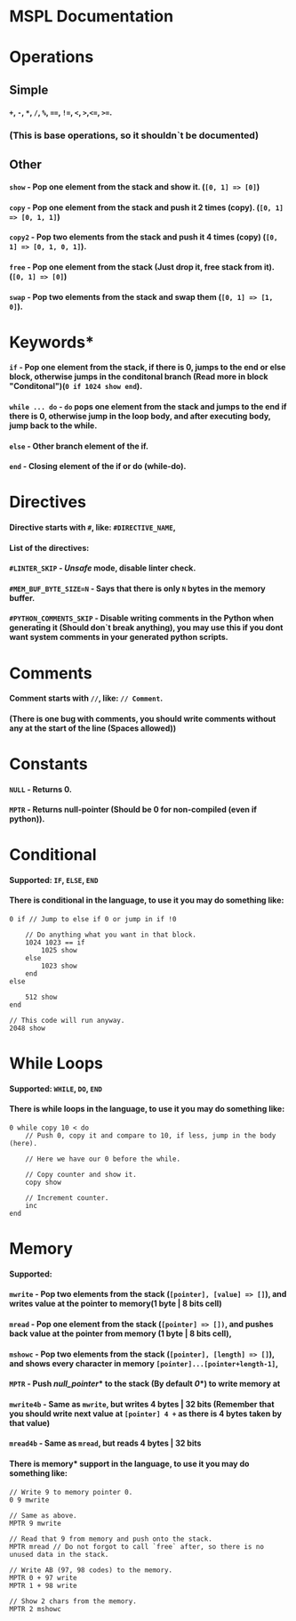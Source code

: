 # MSPL Documentation

# Operations
## Simple
#### `+`, `-`, `*`, `/`, `%`, `==`, `!=`, `<`, `>`,`<=`, `>=`.
### (This is base operations, so it shouldn`t be documented)
## Other
#### `show` - Pop one element from the stack and show it. (`[0, 1] => [0]`)
#### `copy` - Pop one element from the stack and push it 2 times (copy). (`[0, 1] => [0, 1, 1]`)
#### `copy2` - Pop two elements from the stack and push it 4 times (copy) (`[0, 1] => [0, 1, 0, 1]`).
#### `free` - Pop one element from the stack (Just drop it, free stack from it). (`[0, 1] => [0]`)
#### `swap` - Pop two elements from the stack and swap them (`[0, 1] => [1, 0]`).

# Keywords*
#### `if` - Pop one element from the stack, if there is 0, jumps to the end or else block, otherwise jumps in the conditonal branch (Read more in block "Conditonal")(`0 if 1024 show end`).
#### `while ... do` - `do` pops one element from the stack and jumps to the end if there is 0, otherwise jump in the loop body, and after executing body, jump back to the while.
#### `else` - Other branch element of the if.
#### `end` - Closing element of the if or do (while-do).

# Directives
#### Directive starts with `#`, like: `#DIRECTIVE_NAME`,
#### List of the directives:
#### `#LINTER_SKIP` - *Unsafe* mode, disable linter check.
#### `#MEM_BUF_BYTE_SIZE=N` - Says that there is only `N` bytes in the memory buffer.
#### `#PYTHON_COMMENTS_SKIP` - Disable writing comments in the Python when generating it (Should don`t break anything), you may use this if you dont want system comments in your generated python scripts.

# Comments
#### Comment starts with `//`, like: `// Comment`.
#### (There is one bug with comments, you should write comments without any at the start of the line (Spaces allowed))

# Constants
#### `NULL` - Returns 0.
#### `MPTR` - Returns null-pointer (Should be 0 for non-compiled (even if python)).

# Conditional
#### Supported: `IF`, `ELSE`, `END`
#### There is conditional in the language, to use it you may do something like:
```
0 if // Jump to else if 0 or jump in if !0

    // Do anything what you want in that block.
    1024 1023 == if
        1025 show
    else
        1023 show
    end
else

    512 show
end

// This code will run anyway.
2048 show
```

# While Loops
#### Supported: `WHILE`, `DO`, `END`
#### There is while loops in the language, to use it you may do something like:
```
0 while copy 10 < do
    // Push 0, copy it and compare to 10, if less, jump in the body (here).
    
    // Here we have our 0 before the while.
    
    // Copy counter and show it.
    copy show
    
    // Increment counter.
    inc
end
```

# Memory
#### Supported: 
#### `mwrite` - Pop two elements from the stack (`[pointer], [value] => []`), and writes value at the pointer to memory(1 byte | 8 bits cell)
#### `mread` - Pop one element from the stack (`[pointer] => [])`, and pushes back value at the pointer from memory (1 byte | 8 bits cell), 
#### `mshowc` - Pop two elements from the stack (`[pointer], [length] => []`), and shows every character in memory `[pointer]...[pointer+length-1]`, 
#### `MPTR` - Push *null_pointer** to the stack (By default *0**) to write memory at
#### `mwrite4b` - Same as `mwrite`, but writes 4 bytes | 32 bits (Remember that you should write next value at `[pointer] 4 +` as there is 4 bytes taken by that value)
#### `mread4b` - Same as `mread`, but reads 4 bytes | 32 bits
#### There is memory* support in the language, to use it you may do something like:
```
// Write 9 to memory pointer 0.
0 9 mwrite

// Same as above.
MPTR 9 mwrite

// Read that 9 from memory and push onto the stack.
MPTR mread // Do not forgot to call `free` after, so there is no unused data in the stack.

// Write AB (97, 98 codes) to the memory.
MPTR 0 + 97 write
MPTR 1 + 98 write

// Show 2 chars from the memory.
MPTR 2 mshowc
```